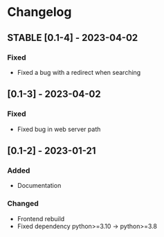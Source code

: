 # Changelog

## STABLE [0.1-4] - 2023-04-02 

### Fixed

- Fixed a bug with a redirect when searching

## [0.1-3] - 2023-04-02 

### Fixed

- Fixed bug in web server path

## [0.1-2] - 2023-01-21

### Added

- Documentation

### Changed

- Frontend rebuild
- Fixed dependency python>=3.10 -> python>=3.8